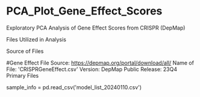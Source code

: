 # PCA_Plot_Gene_Effect_Scores
Exploratory PCA Analysis of Gene Effect Scores from CRISPR (DepMap)

Files Utilized in Analysis

Source of Files

#Gene Effect File Source: https://depmap.org/portal/download/all/ Name of File: 'CRISPRGeneEffect.csv' Version: DepMap Public Release: 23Q4 Primary Files

sample_info = pd.read_csv('model_list_20240110.csv')

